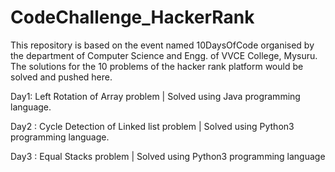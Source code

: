 # CodeChallenge_HackerRank
This repository is based on the event named 10DaysOfCode organised by the department of Computer Science and Engg. of VVCE College, Mysuru.
The solutions for the 10 problems of the hacker rank platform would be solved and pushed here.

Day1: Left Rotation of Array problem | Solved using Java programming language.

Day2 : Cycle Detection of Linked list problem | Solved using Python3 programming language.

Day3 : Equal Stacks problem | Solved using Python3 programming language
